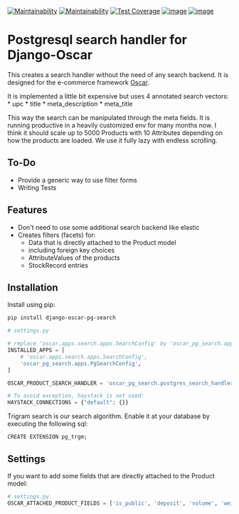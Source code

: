 [![Maintainability](https://github.com/snake-soft/django-oscar-pg-search/actions/workflows/django.yml/badge.svg)](https://github.com/snake-soft/django-oscar-pg-search/actions/workflows/django.yml)
[![Maintainability](https://api.codeclimate.com/v1/badges/a289293e4e1af1114d74/maintainability)](https://codeclimate.com/github/snake-soft/django-oscar-pg-search/maintainability)
[![Test Coverage](https://api.codeclimate.com/v1/badges/a289293e4e1af1114d74/test_coverage)](https://codeclimate.com/github/snake-soft/django-oscar-pg-search/test_coverage)
[![image](https://codecov.io/gh/snake-soft/django-oscar-pg-search/branch/master/graph/badge.svg?token=TALCIZ5E3Q)](https://codecov.io/gh/snake-soft/django-oscar-pg-search)
[![image](https://img.shields.io/badge/License-GPLv3-blue.svg)](https://www.gnu.org/licenses/gpl-3.0)


Postgresql search handler for Django-Oscar
==========================================
This creates a search handler without the need of any search backend. It is designed for the e-commerce framework [Oscar](https://github.com/django-oscar/django-oscar).

It is implemented a little bit expensive but uses 4 annotated search vectors: \* upc \* title \* meta\_description \* meta\_title

This way the search can be manipulated through the meta fields. It is running productive in a heavily customized env for many months now. I think it should scale up to 5000 Products with 10 Attributes depending on how the products are loaded. We use it fully lazy with endless scrolling.


To-Do
-----

- Provide a generic way to use filter forms
- Writing Tests


Features
--------

+ Don't need to use some additional search backend like elastic
+ Creates filters (facets) for:
    - Data that is directly attached to the Product model
    - including foreign key choices
    - AttributeValues of the products
    - StockRecord entries


Installation
------------

Install using pip:

```bash
pip install django-oscar-pg-search
```

```python
# settings.py

# replace 'oscar.apps.search.apps.SearchConfig' by 'oscar_pg_search.apps.PgSearchConfig'
INSTALLED_APPS = [
	# 'oscar.apps.search.apps.SearchConfig',
    'oscar_pg_search.apps.PgSearchConfig',
]

OSCAR_PRODUCT_SEARCH_HANDLER = 'oscar_pg_search.postgres_search_handler.PostgresSearchHandler'

# To avoid exception, haystack is not used:
HAYSTACK_CONNECTIONS = {"default": {}}
```

Trigram search is our search algorithm. Enable it at your database by executing the following sql:

```
CREATE EXTENSION pg_trgm;
```


Settings
--------

If you want to add some fields that are directly attached to the Product
model:

```python
# settings.py
OSCAR_ATTACHED_PRODUCT_FIELDS = ['is_public', 'deposit', 'volume', 'weight',]
```
